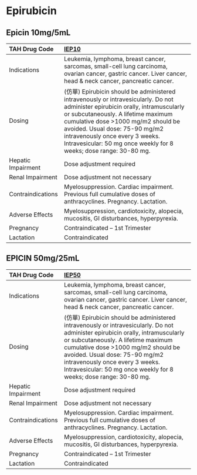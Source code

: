 # Epirubicin

## Epicin 10mg/5mL

| TAH Drug Code      | [IEP10](https://www.tahsda.org.tw/drugs/hissearch.php?drug_code=IEP10)                                                                                                                                                                                                                                                                             |
|:-------------------|:---------------------------------------------------------------------------------------------------------------------------------------------------------------------------------------------------------------------------------------------------------------------------------------------------------------------------------------------------|
| Indications        | Leukemia, lymphoma, breast cancer, sarcomas, small-cell lung carcinoma, ovarian cancer, gastric cancer. Liver cancer, head & neck cancer, pancreatic cancer.                                                                                                                                                                                       |
| Dosing             | (仿單) Epirubicin should be administered intravenously or intravesicularly. Do not administer epirubicin orally, intramuscularly or subcutaneously. A lifetime maximum cumulative dose >1000 mg/m2 should be avoided. Usual dose: 75-90 mg/m2 intravenously once every 3 weeks. Intravesicular: 50 mg once weekly for 8 weeks; dose range: 30-80 mg. |
| Hepatic Impairment | Dose adjustment required                                                                                                                                                                                                                                                                                                                           |
| Renal Impairment   | Dose adjustment not necessary                                                                                                                                                                                                                                                                                                                      |
| Contraindications  | Myelosuppression. Cardiac impairment. Previous full cumulative doses of anthracyclines. Pregnancy. Lactation.                                                                                                                                                                                                                                      |
| Adverse Effects    | Myelosuppression, cardiotoxicity, alopecia, mucositis, GI disturbances, hyperpyrexia.                                                                                                                                                                                                                                                              |
| Pregnancy          | Contraindicated – 1st Trimester                                                                                                                                                                                                                                                                                                                    |
| Lactation          | Contraindicated                                                                                                                                                                                                                                                                                                                                    |

## EPICIN 50mg/25mL

| TAH Drug Code      | [IEP50](https://www.tahsda.org.tw/drugs/hissearch.php?drug_code=IEP50)                                                                                                                                                                                                                                                                             |
|:-------------------|:---------------------------------------------------------------------------------------------------------------------------------------------------------------------------------------------------------------------------------------------------------------------------------------------------------------------------------------------------|
| Indications        | Leukemia, lymphoma, breast cancer, sarcomas, small-cell lung carcinoma, ovarian cancer, gastric cancer. Liver cancer, head & neck cancer, pancreatic cancer.                                                                                                                                                                                       |
| Dosing             | (仿單) Epirubicin should be administered intravenously or intravesicularly. Do not administer epirubicin orally, intramuscularly or subcutaneously. A lifetime maximum cumulative dose >1000 mg/m2 should be avoided. Usual dose: 75-90 mg/m2 intravenously once every 3 weeks. Intravesicular: 50 mg once weekly for 8 weeks; dose range: 30-80 mg. |
| Hepatic Impairment | Dose adjustment required                                                                                                                                                                                                                                                                                                                           |
| Renal Impairment   | Dose adjustment not necessary                                                                                                                                                                                                                                                                                                                      |
| Contraindications  | Myelosuppression. Cardiac impairment. Previous full cumulative doses of anthracyclines. Pregnancy. Lactation.                                                                                                                                                                                                                                      |
| Adverse Effects    | Myelosuppression, cardiotoxicity, alopecia, mucositis, GI disturbances, hyperpyrexia.                                                                                                                                                                                                                                                              |
| Pregnancy          | Contraindicated – 1st Trimester                                                                                                                                                                                                                                                                                                                    |
| Lactation          | Contraindicated                                                                                                                                                                                                                                                                                                                                    |

